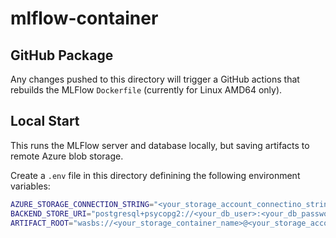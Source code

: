 # mlflow-container

## GitHub Package

Any changes pushed to this directory will trigger a GitHub actions that rebuilds the MLFlow `Dockerfile` (currently for Linux AMD64 only).

## Local Start

This runs the MLFlow server and database locally, but saving artifacts to remote Azure blob storage.

Create a `.env` file in this directory definining the following environment variables:

```bash
AZURE_STORAGE_CONNECTION_STRING="<your_storage_account_connectino_string>"
BACKEND_STORE_URI="postgresql+psycopg2://<your_db_user>:<your_db_password>@db:5432/mlflow"
ARTIFACT_ROOT="wasbs://<your_storage_container_name>@<your_storage_account_name>.blob.core.windows.net/artifacts"
```
